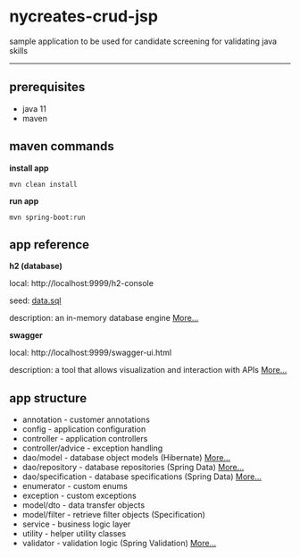 # nycreates-crud-jsp
sample application to be used for candidate screening for validating java skills

---

## prerequisites

* java 11
* maven

## maven commands

**install app**

`mvn clean install`

**run app**

`mvn spring-boot:run`

## app reference

**h2 (database)**

local: http://localhost:9999/h2-console

seed: [data.sql](src/main/resources/data.sql)

description: an in-memory database engine [More...](https://www.h2database.com/html/main.html)

**swagger**

local: http://localhost:9999/swagger-ui.html
  
description: 
a tool that allows visualization and interaction with APIs [More...](https://swagger.io/tools/swagger-ui/)


## app structure

* annotation - customer annotations
* config - application configuration
* controller - application controllers
* controller/advice - exception handling
* dao/model - database object models (Hibernate) [More...](https://hibernate.org/orm/)
* dao/repository - database repositories (Spring Data) [More...](https://docs.spring.io/spring-data/jpa/docs/current/reference/html/#jpa.repositories)
* dao/specification - database specifications (Spring Data) [More...](https://spring.io/blog/2011/04/26/advanced-spring-data-jpa-specifications-and-querydsl/)
* enumerator - custom enums
* exception - custom exceptions
* model/dto - data transfer objects 
* model/filter - retrieve filter objects (Specification)
* service - business logic layer
* utility - helper utility classes
* validator - validation logic (Spring Validation) [More...](https://docs.spring.io/spring-framework/docs/3.2.x/spring-framework-reference/html/validation.html)

